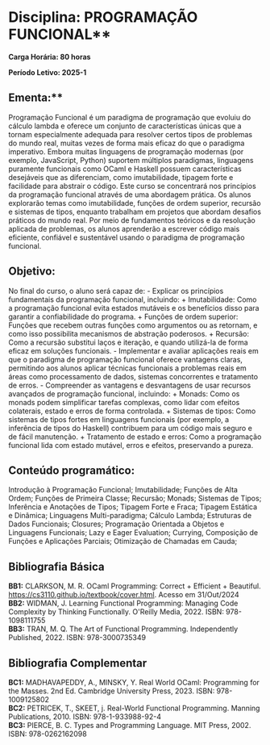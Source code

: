 # Disciplina: PROGRAMAÇÃO FUNCIONAL**

**Carga Horária: 80 horas**

**Período Letivo: 2025-1**

## Ementa:**

Programação Funcional é um paradigma de programação que evoluiu do
cálculo lambda e oferece um conjunto de características únicas que a
tornam especialmente adequada para resolver certos tipos de problemas do
mundo real, muitas vezes de forma mais eficaz do que o paradigma
imperativo. Embora muitas linguagens de programação modernas (por
exemplo, JavaScript, Python) suportem múltiplos paradigmas, linguagens
puramente funcionais como OCaml e Haskell possuem características
desejáveis que as diferenciam, como imutabilidade, tipagem forte e
facilidade para abstrair o código. Este curso se concentrará nos
princípios da programação funcional através de uma abordagem prática. Os
alunos explorarão temas como imutabilidade, funções de ordem superior,
recursão e sistemas de tipos, enquanto trabalham em projetos que abordam
desafios práticos do mundo real. Por meio de fundamentos teóricos e da
resolução aplicada de problemas, os alunos aprenderão a escrever código
mais eficiente, confiável e sustentável usando o paradigma de
programação funcional.

## Objetivo:

No final do curso, o aluno será capaz de: - Explicar os princípios
fundamentais da programação funcional, incluindo: + Imutabilidade: Como
a programação funcional evita estados mutáveis e os benefícios disso
para garantir a confiabilidade do programa. + Funções de ordem superior:
Funções que recebem outras funções como argumentos ou as retornam, e
como isso possibilita mecanismos de abstração poderosos. + Recursão:
Como a recursão substitui laços e iteração, e quando utilizá-la de forma
eficaz em soluções funcionais. - Implementar e avaliar aplicações reais
em que o paradigma de programação funcional oferece vantagens claras,
permitindo aos alunos aplicar técnicas funcionais a problemas reais em
áreas como processamento de dados, sistemas concorrentes e tratamento de
erros. - Compreender as vantagens e desvantagens de usar recursos
avançados de programação funcional, incluindo: + Monads: Como os monads
podem simplificar tarefas complexas, como lidar com efeitos colaterais,
estado e erros de forma controlada. + Sistemas de tipos: Como sistemas
de tipos fortes em linguagens funcionais (por exemplo, a inferência de
tipos do Haskell) contribuem para um código mais seguro e de fácil
manutenção. + Tratamento de estado e erros: Como a programação funcional
lida com estado mutável, erros e efeitos, preservando a pureza.

## Conteúdo programático:

Introdução à Programação Funcional; Imutabilidade; Funções de Alta
Ordem; Funções de Primeira Classe; Recursão; Monads; Sistemas de Tipos;
Inferência e Anotações de Tipos; Tipagem Forte e Fraca; Tipagem Estática
e Dinâmica; Linguagens Multi-paradigma; Cálculo Lambda; Estruturas de
Dados Funcionais; Closures; Programação Orientada a Objetos e Linguagens
Funcionais; Lazy e Eager Evaluation; Currying, Composição de Funções e
Aplicações Parciais; Otimização de Chamadas em Cauda;

## Bibliografia Básica

**BB1:** CLARKSON, M. R. OCaml Programming: Correct + Efficient +
Beautiful. <https://cs3110.github.io/textbook/cover.html>. Acesso em
31/Out/2024\
**BB2:** WIDMAN, J. Learning Functional Programming: Managing Code
Complexity by Thinking Functionally. O'Reilly Media, 2022. ISBN:
978-1098111755\
**BB3:** TRAN, M. Q. The Art of Functional Programming. Independently
Published, 2022. ISBN: 978-3000735349

## Bibliografia Complementar

**BC1:** MADHAVAPEDDY, A., MINSKY, Y. Real World OCaml: Programming for
the Masses. 2nd Ed. Cambridge University Press, 2023. ISBN:
978-1009125802\
**BC2:** PETRICEK, T., SKEET, j. Real-World Functional Programming.
Manning Publications, 2010. ISBN: 978-1-933988-92-4\
**BC3:** PIERCE, B. C. Types and Programming Language. MIT Press, 2002.
ISBN: 978-0262162098
